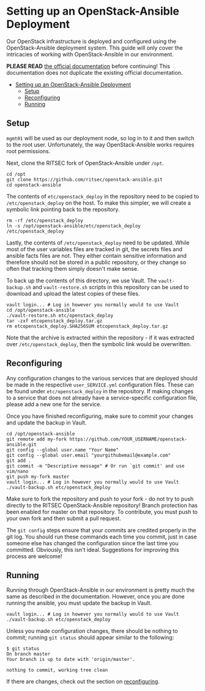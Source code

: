 # Setting up an OpenStack-Ansible Deployment

Our OpenStack infrastructure is deployed and configured using the
OpenStack-Ansible deployment system. This guide will only cover the intricacies
of working with OpenStack-Ansible in our environment.

**PLEASE READ** [the official documentation](https://docs.openstack.org/openstack-ansible/stein/)
before continuing! This documentation does not duplicate the existing official
documentation.

- [Setting up an OpenStack-Ansible Deployment](#setting-up-an-openstack-ansible-deployment)
  - [Setup](#setup)
  - [Reconfiguring](#reconfiguring)
  - [Running](#running)

## Setup

`mgmt01` will be used as our deployment node, so log in to it and then switch
to the root user. Unfortunately, the way OpenStack-Ansible works requires root
permissions.

Next, clone the RITSEC fork of OpenStack-Ansible under `/opt`.

```shell
cd /opt
git clone https://github.com/ritsec/openstack-ansible.git
cd openstack-ansible
```

The contents of `etc/openstack_deploy` in the repository need to be copied to
`/etc/openstack_deploy` on the host. To make this simpler, we will create a
symbolic link pointing back to the repository.

```shell
rm -rf /etc/openstack_deploy
ln -s /opt/openstack-ansible/etc/openstack_deploy /etc/openstack_deploy
```

Lastly, the contents of `/etc/openstack_deploy` need to be updated. While most
of the user variables files are tracked in git, the secrets files and ansible
facts files are not. They either contain sensitive information and therefore
should not be stored in a public repository, or they change so often that
tracking them simply doesn't make sense.

To back up the contents of this directory, we use Vault. The `vault-backup.sh`
and `vault-restore.sh` scripts in this repository can be used to download and
upload the latest copies of these files.

```shell
vault login... # Log in however you normally would to use Vault
cd /opt/openstack-ansible
./vault-restore.sh etc/openstack_deploy
tar -zxf etcopenstack_deploy.tar.gz
rm etcopenstack_deploy.SHA256SUM etcopenstack_deploy.tar.gz
```

Note that the archive is extracted within the repository - if it was extracted
over `/etc/openstack_deploy`, then the symbolic link would be overwritten.

## Reconfiguring

Any configuration changes to the various services that are deployed should be
made in the respective `user_SERVICE.yml` configuration files. These can be
found under `etc/openstack_deploy` in the repository. If making changes to a
service that does not already have a service-specific configuration file,
please add a new one for the service.

Once you have finished reconfiguring, make sure to commit your changes and
update the backup in Vault.

```shell
cd /opt/openstack-ansible
git remote add my-fork https://github.com/YOUR_USERNAME/openstack-ansible.git
git config --global user.name "Your Name"
git config --global user.email "yourgithubemail@example.com"
git add .
git commit -m "Descriptive message" # Or run `git commit' and use vim/nano
git push my-fork master
vault login... # Log in however you normally would to use Vault
./vault-backup.sh etc/openstack_deploy
```

Make sure to fork the repository and push to your fork - do not try to push
directly to the RITSEC OpenStack-Ansible repository! Branch protection has been
enabled for master on that repository. To contribute, you must push to your own
fork and then submit a pull request.

The `git config` steps ensure that your commits are credited properly in the
git log. You should run these commands each time you commit, just in case
someone else has changed the configuration since the last time you committed.
Obviously, this isn't ideal. Suggestions for improving this process are
welcome!

## Running

Running through OpenStack-Ansible in our environment is pretty much the same as
described in the documentation. However, once you are done running the ansible,
you must update the backup in Vault.

```shell
vault login... # Log in however you normally would to use Vault
./vault-backup.sh etc/openstack_deploy
```

Unless you made configuration changes, there should be nothing to commit;
running `git status` should appear similar to the following:

```shell
$ git status
On branch master
Your branch is up to date with 'origin/master'.

nothing to commit, working tree clean
```

If there are changes, check out the section on [reconfiguring](#reconfiguring).